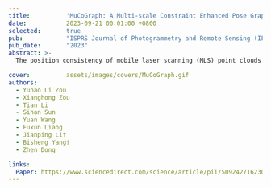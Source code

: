 ```yaml
---
title:          'MuCoGraph: A Multi-scale Constraint Enhanced Pose Graph Framework for MLS Point Cloud Inconsistency Correction'
date:           2023-09-21 00:01:00 +0800
selected:       true
pub:            "ISPRS Journal of Photogrammetry and Remote Sensing (IF: 12.7)"
pub_date:       "2023"
abstract: >-
  The position consistency of mobile laser scanning (MLS) point clouds is crucial for large-scale applications, and is normally guaranteed by the global navigation satellite system (GNSS) and high-precision inertial measurement unit (IMU) in the data acquisition. However, GNSS-denied environments such as city valleys result in significant position inconsistency for overlapping areas, and it is difficult to automatically locate these inconsistent areas. In this paper, to overcome these problems, we present MuCoGraph, which introduces multi-scale constraints to establish the correct correspondences for revisited areas, and formulates an enhanced pose graph for position inconsistency correction. The georeferenced MLS point cloud is first sliced into segments adaptively, and these segments are then abstracted as graph vertices, which satisfy local geometric consistency and rigid transformation hypotheses. Accurate revisited graph edges are then constructed hierarchically under multi-scale scenery consistency constraints. These revisited edges are initialized based on feature-based correspondence estimation and further unreliable edge pruning. Finally, through combination with virtual co-observations, correspondence-enhanced pose-graph optimization is introduced to globally redistribute the errors and obtain a high-precision point cloud. The proposed method was used to correct the MLS point cloud position inconsistency in three datasets. The average three-dimensional distance of the checkpoints was reduced from 0.362 m, 0.108 m, and 1.027 m to 0.057 m, 0.033 m, and 0.051 m for datasets I, II, and III respectively. In addition, the root-mean-square error of all three datasets was less than 0.04 m after correction. The experiments confirmed that the proposed method can automatically locate and correct the position inconsistency of MLS point clouds, showing good robustness and effectiveness.

cover:          assets/images/covers/MuCoGraph.gif
authors:
  - Yuhao Li Zou
  - Xianghong Zou
  - Tian Li
  - Sihan Sun
  - Yuan Wang
  - Fuxun Liang
  - Jianping Li†
  - Bisheng Yang†
  - Zhen Dong

links:
  Paper: https://www.sciencedirect.com/science/article/pii/S0924271623002599
---
```


